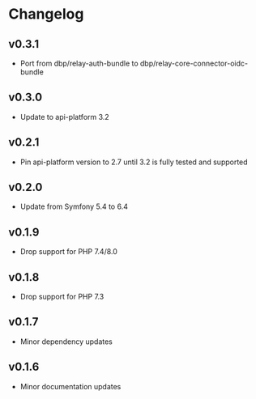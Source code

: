 # Changelog

## v0.3.1

* Port from dbp/relay-auth-bundle to dbp/relay-core-connector-oidc-bundle

## v0.3.0

* Update to api-platform 3.2

## v0.2.1

* Pin api-platform version to 2.7 until 3.2 is fully tested and supported

## v0.2.0

* Update from Symfony 5.4 to 6.4

## v0.1.9

* Drop support for PHP 7.4/8.0

## v0.1.8

* Drop support for PHP 7.3

## v0.1.7

* Minor dependency updates

## v0.1.6

* Minor documentation updates
